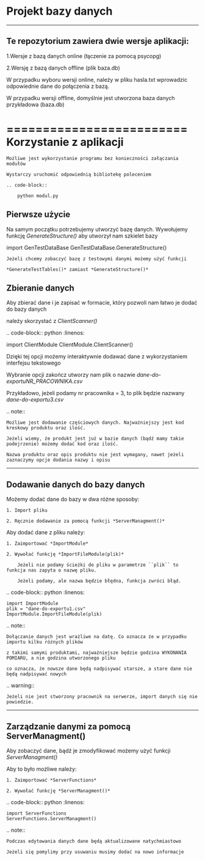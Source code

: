# Projekt bazy danych

-------------------------------------------------
Te repozytorium zawiera dwie wersje aplikacji:
-------------------------------------------------

  1.Wersje z bazą danych online (łączenie za pomocą psycopg)

  2.Wersję z bazą danych offline (plik baza.db)

W przypadku wyboru wersji online, należy w pliku hasla.txt wprowadzic odpowiednie dane do połączenia z bazą.

W przypadku wersji offline, domyślnie jest utworzona baza danych przykładowa (baza.db)

=========================
Korzystanie z aplikacji
=========================

	
	Możliwe jest wykorzystanie programu bez konieczności załączania modułów
	
	Wystarczy uruchomić odpowiednią bibliotekę poleceniem
	
	.. code-block::
	
		python modul.py


Pierwsze użycie
-------------------------

Na samym początku potrzebujemy utworzyć bazę danych.
Wywołujemy funkcję *GenerateStructure()* aby utworzył nam szkielet bazy
	
   import GenTestDataBase
   GenTestDataBase.GenerateStructure()

	
	Jeżeli chcemy zobaczyć bazę z testowymi danymi możemy użyć funkcji
	
	*GenerateTestTables()* zamiast *GenerateStructure()*

Zbieranie danych
-------------------------

Aby zbierać dane i je zapisać w formacie, który pozwoli nam łatwo je dodać do bazy danych


należy skorzystać z *ClientScanner()*

.. code-block:: python
   :linenos:
   
   import ClientModule
   ClientModule.ClientScanner()

Dzięki tej opcji możemy interaktywnie dodawać dane z wykorzystaniem interfejsu tekstowego

Wybranie opcji zakończ utworzy nam plik o nazwie *dane-do-exportuNR_PRACOWNIKA.csv*

Przykładowo, jeżeli podamy nr pracownika = 3, to plik będzie nazwany *dane-do-exportu3.csv*

.. note::

	Możliwe jest dodawanie częściowych danych. Najważniejszy jest kod kreskowy produktu oraz ilość.
	
	Jeżeli wiemy, że produkt jest już w bazie danych (bądź mamy takie podejrzenie) możemy dodać kod oraz ilość.
	
	Nazwa produktu oraz opis produktu nie jest wymagany, nawet jeżeli zaznaczymy opcje dodania nazwy i opisu

-----------------------------------
Dodawanie danych do bazy danych
-----------------------------------

Możemy dodać dane do bazy w dwa różne sposoby:

	1. Import pliku
	
	2. Ręcznie dodawanie za pomocą funkcji *ServerManagment()*
	
Aby dodać dane z pliku należy:

	1. Zaimportować *ImportModule*
	
	2. Wywołać funkcję *ImportFileModule(plik)*
	
		Jeżeli nie podamy ścieżki do pliku w parametrze ``plik`` to funkcja nas zapyta o nazwę pliku.
		
		Jeżeli podamy, ale nazwa będzie błędna, funkcja zwróci błąd.

.. code-block:: python
	:linenos:
	
	import ImportModule
	plik = "dane-do-exportu1.csv"
	ImportModule.ImportFileModule(plik)

.. note::

	Dołączanie danych jest wrażliwe na datę. Co oznacza że w przypadku importu kilku różnych plików
	
	z takimi samymi produktami, najważniejsze będzie godzina WYKONANIA POMIARU, a nie godzina utworzonego pliku
	
	co oznacza, że nowsze dane będą nadpisywać starsze, a stare dane nie będą nadpisywać nowych

.. warning::
	
	Jeżeli nie jest stworzony pracownik na serwerze, import danych się nie powiedzie.
	


-------------------------------------------------
Zarządzanie danymi za pomocą ServerManagment()
-------------------------------------------------

Aby zobaczyć dane, bądź je zmodyfikować możemy użyć funkcji *ServerManagment()*

Aby to było możliwe należy:

	1. Zaimportować *ServerFunctions*
	
	2. Wywołać funkcję *ServerManagment()*

.. code-block:: python
	:linenos:
	
	import ServerFunctions
	ServerFunctions.ServerManagment()


.. note::

	Podczas edytowania danych dane będą aktualizowane natychmiastowo
	
	Jeżeli się pomylimy przy usuwaniu musimy dodać na nowo informacje
